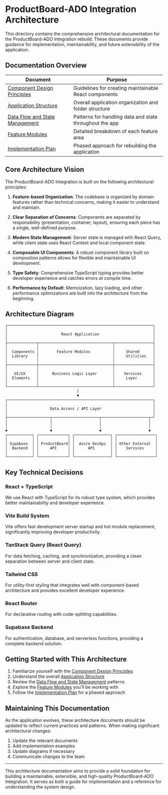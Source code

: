 # ProductBoard-ADO Integration Architecture

This directory contains the comprehensive architectural documentation for the ProductBoard-ADO Integration rebuild. These documents provide guidance for implementation, maintainability, and future extensibility of the application.

## Documentation Overview

| Document | Purpose |
|----------|---------|
| [Component Design Principles](./COMPONENT_DESIGN_PRINCIPLES.md) | Guidelines for creating maintainable React components |
| [Application Structure](./APPLICATION_STRUCTURE.md) | Overall application organization and folder structure |
| [Data Flow and State Management](./DATA_FLOW_AND_STATE.md) | Patterns for handling data and state throughout the app |
| [Feature Modules](./FEATURE_MODULES.md) | Detailed breakdown of each feature area |
| [Implementation Plan](./IMPLEMENTATION_PLAN.md) | Phased approach for rebuilding the application |

## Core Architecture Vision

The ProductBoard-ADO Integration is built on the following architectural principles:

1. **Feature-based Organization**: The codebase is organized by domain features rather than technical concerns, making it easier to understand and maintain.

2. **Clear Separation of Concerns**: Components are separated by responsibility (presentation, container, layout), ensuring each piece has a single, well-defined purpose.

3. **Modern State Management**: Server state is managed with React Query, while client state uses React Context and local component state.

4. **Composable UI Components**: A robust component library built on composition patterns allows for flexible and maintainable UI development.

5. **Type Safety**: Comprehensive TypeScript typing provides better developer experience and catches errors at compile time.

6. **Performance by Default**: Memoization, lazy loading, and other performance optimizations are built into the architecture from the beginning.

## Architecture Diagram

```
┌─────────────────────────────────────────────────────────────────┐
│                                                                 │
│                        React Application                        │
│                                                                 │
├─────────────┬─────────────────────────────────┬─────────────────┤
│             │                                 │                 │
│  Components │        Feature Modules          │     Shared      │
│  Library    │                                 │     Utilities   │
│             │                                 │                 │
├─────────────┼─────────────────────────────────┼─────────────────┤
│             │                                 │                 │
│   UI/UX     │      Business Logic Layer       │    Services     │
│  Elements   │                                 │     Layer       │
│             │                                 │                 │
└─────────────┴─────────────────────────────────┴─────────────────┘
                                │
                                ▼
┌─────────────────────────────────────────────────────────────────┐
│                                                                 │
│                   Data Access / API Layer                       │
│                                                                 │
├───────────────────┬─────────────────────┬─────────────────────┬─┘
│                   │                     │                     │
│                   │                     │                     │
▼                   ▼                     ▼                     ▼
┌───────────┐ ┌─────────────┐ ┌────────────────┐ ┌─────────────────┐
│           │ │             │ │                │ │                 │
│ Supabase  │ │ ProductBoard│ │  Azure DevOps  │ │ Other External  │
│  Backend  │ │     API     │ │      API       │ │    Services     │
│           │ │             │ │                │ │                 │
└───────────┘ └─────────────┘ └────────────────┘ └─────────────────┘
```

## Key Technical Decisions

### React + TypeScript

We use React with TypeScript for its robust type system, which provides better maintainability and developer experience.

### Vite Build System

Vite offers fast development server startup and hot module replacement, significantly improving developer productivity.

### TanStack Query (React Query)

For data fetching, caching, and synchronization, providing a clean separation between server and client state.

### Tailwind CSS

For utility-first styling that integrates well with component-based architecture and provides excellent developer experience.

### React Router

For declarative routing with code-splitting capabilities.

### Supabase Backend

For authentication, database, and serverless functions, providing a complete backend solution.

## Getting Started with This Architecture

1. Familiarize yourself with the [Component Design Principles](./COMPONENT_DESIGN_PRINCIPLES.md)
2. Understand the overall [Application Structure](./APPLICATION_STRUCTURE.md)
3. Review the [Data Flow and State Management](./DATA_FLOW_AND_STATE.md) patterns
4. Explore the [Feature Modules](./FEATURE_MODULES.md) you'll be working with
5. Follow the [Implementation Plan](./IMPLEMENTATION_PLAN.md) for a phased approach

## Maintaining This Documentation

As the application evolves, these architecture documents should be updated to reflect current practices and patterns. When making significant architectural changes:

1. Update the relevant documents
2. Add implementation examples
3. Update diagrams if necessary
4. Communicate changes to the team

---

This architecture documentation aims to provide a solid foundation for building a maintainable, extensible, and high-quality ProductBoard-ADO Integration. It serves as both a guide for implementation and a reference for understanding the system design.
